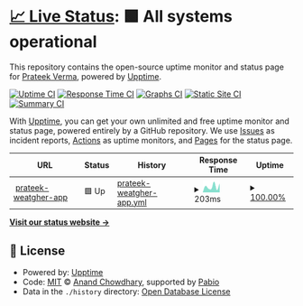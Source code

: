 # [📈 Live Status](https://Prateek-Wayne.github.io/Uptime-Test): <!--live status--> **🟩 All systems operational**

This repository contains the open-source uptime monitor and status page for [Prateek Verma](https://Prateek-Wayne.github.io/Uptime-Test), powered by [Upptime](https://github.com/upptime/upptime).

[![Uptime CI](https://github.com/Prateek-Wayne/Uptime-Test/workflows/Uptime%20CI/badge.svg)](https://github.com/Prateek-Wayne/Uptime-Test/actions?query=workflow%3A%22Uptime+CI%22)
[![Response Time CI](https://github.com/Prateek-Wayne/Uptime-Test/workflows/Response%20Time%20CI/badge.svg)](https://github.com/Prateek-Wayne/Uptime-Test/actions?query=workflow%3A%22Response+Time+CI%22)
[![Graphs CI](https://github.com/Prateek-Wayne/Uptime-Test/workflows/Graphs%20CI/badge.svg)](https://github.com/Prateek-Wayne/Uptime-Test/actions?query=workflow%3A%22Graphs+CI%22)
[![Static Site CI](https://github.com/Prateek-Wayne/Uptime-Test/workflows/Static%20Site%20CI/badge.svg)](https://github.com/Prateek-Wayne/Uptime-Test/actions?query=workflow%3A%22Static+Site+CI%22)
[![Summary CI](https://github.com/Prateek-Wayne/Uptime-Test/workflows/Summary%20CI/badge.svg)](https://github.com/Prateek-Wayne/Uptime-Test/actions?query=workflow%3A%22Summary+CI%22)

With [Upptime](https://upptime.js.org), you can get your own unlimited and free uptime monitor and status page, powered entirely by a GitHub repository. We use [Issues](https://github.com/Prateek-Wayne/Uptime-Test/issues) as incident reports, [Actions](https://github.com/Prateek-Wayne/Uptime-Test/actions) as uptime monitors, and [Pages](https://Prateek-Wayne.github.io/Uptime-Test) for the status page.

<!--start: status pages-->
<!-- This summary is generated by Upptime (https://github.com/upptime/upptime) -->
<!-- Do not edit this manually, your changes will be overwritten -->
<!-- prettier-ignore -->
| URL | Status | History | Response Time | Uptime |
| --- | ------ | ------- | ------------- | ------ |
| <img alt="" src="https://icons.duckduckgo.com/ip3/weather-app-nine-gamma-44.vercel.app.ico" height="13"> [prateek-weatgher-app](https://weather-app-nine-gamma-44.vercel.app/) | 🟩 Up | [prateek-weatgher-app.yml](https://github.com/Prateek-Wayne/Uptime-Test/commits/HEAD/history/prateek-weatgher-app.yml) | <details><summary><img alt="Response time graph" src="./graphs/prateek-weatgher-app/response-time-week.png" height="20"> 203ms</summary><br><a href="https://Prateek-Wayne.github.io/Uptime-Test/history/prateek-weatgher-app"><img alt="Response time 203" src="https://img.shields.io/endpoint?url=https%3A%2F%2Fraw.githubusercontent.com%2FPrateek-Wayne%2FUptime-Test%2FHEAD%2Fapi%2Fprateek-weatgher-app%2Fresponse-time.json"></a><br><a href="https://Prateek-Wayne.github.io/Uptime-Test/history/prateek-weatgher-app"><img alt="24-hour response time 307" src="https://img.shields.io/endpoint?url=https%3A%2F%2Fraw.githubusercontent.com%2FPrateek-Wayne%2FUptime-Test%2FHEAD%2Fapi%2Fprateek-weatgher-app%2Fresponse-time-day.json"></a><br><a href="https://Prateek-Wayne.github.io/Uptime-Test/history/prateek-weatgher-app"><img alt="7-day response time 203" src="https://img.shields.io/endpoint?url=https%3A%2F%2Fraw.githubusercontent.com%2FPrateek-Wayne%2FUptime-Test%2FHEAD%2Fapi%2Fprateek-weatgher-app%2Fresponse-time-week.json"></a><br><a href="https://Prateek-Wayne.github.io/Uptime-Test/history/prateek-weatgher-app"><img alt="30-day response time 203" src="https://img.shields.io/endpoint?url=https%3A%2F%2Fraw.githubusercontent.com%2FPrateek-Wayne%2FUptime-Test%2FHEAD%2Fapi%2Fprateek-weatgher-app%2Fresponse-time-month.json"></a><br><a href="https://Prateek-Wayne.github.io/Uptime-Test/history/prateek-weatgher-app"><img alt="1-year response time 203" src="https://img.shields.io/endpoint?url=https%3A%2F%2Fraw.githubusercontent.com%2FPrateek-Wayne%2FUptime-Test%2FHEAD%2Fapi%2Fprateek-weatgher-app%2Fresponse-time-year.json"></a></details> | <details><summary><a href="https://Prateek-Wayne.github.io/Uptime-Test/history/prateek-weatgher-app">100.00%</a></summary><a href="https://Prateek-Wayne.github.io/Uptime-Test/history/prateek-weatgher-app"><img alt="All-time uptime 100.00%" src="https://img.shields.io/endpoint?url=https%3A%2F%2Fraw.githubusercontent.com%2FPrateek-Wayne%2FUptime-Test%2FHEAD%2Fapi%2Fprateek-weatgher-app%2Fuptime.json"></a><br><a href="https://Prateek-Wayne.github.io/Uptime-Test/history/prateek-weatgher-app"><img alt="24-hour uptime 100.00%" src="https://img.shields.io/endpoint?url=https%3A%2F%2Fraw.githubusercontent.com%2FPrateek-Wayne%2FUptime-Test%2FHEAD%2Fapi%2Fprateek-weatgher-app%2Fuptime-day.json"></a><br><a href="https://Prateek-Wayne.github.io/Uptime-Test/history/prateek-weatgher-app"><img alt="7-day uptime 100.00%" src="https://img.shields.io/endpoint?url=https%3A%2F%2Fraw.githubusercontent.com%2FPrateek-Wayne%2FUptime-Test%2FHEAD%2Fapi%2Fprateek-weatgher-app%2Fuptime-week.json"></a><br><a href="https://Prateek-Wayne.github.io/Uptime-Test/history/prateek-weatgher-app"><img alt="30-day uptime 100.00%" src="https://img.shields.io/endpoint?url=https%3A%2F%2Fraw.githubusercontent.com%2FPrateek-Wayne%2FUptime-Test%2FHEAD%2Fapi%2Fprateek-weatgher-app%2Fuptime-month.json"></a><br><a href="https://Prateek-Wayne.github.io/Uptime-Test/history/prateek-weatgher-app"><img alt="1-year uptime 100.00%" src="https://img.shields.io/endpoint?url=https%3A%2F%2Fraw.githubusercontent.com%2FPrateek-Wayne%2FUptime-Test%2FHEAD%2Fapi%2Fprateek-weatgher-app%2Fuptime-year.json"></a></details>

<!--end: status pages-->

[**Visit our status website →**](https://Prateek-Wayne.github.io/Uptime-Test)

## 📄 License

- Powered by: [Upptime](https://github.com/upptime/upptime)
- Code: [MIT](./LICENSE) © [Anand Chowdhary](https://anandchowdhary.com), supported by [Pabio](https://pabio.com)
- Data in the `./history` directory: [Open Database License](https://opendatacommons.org/licenses/odbl/1-0/)

